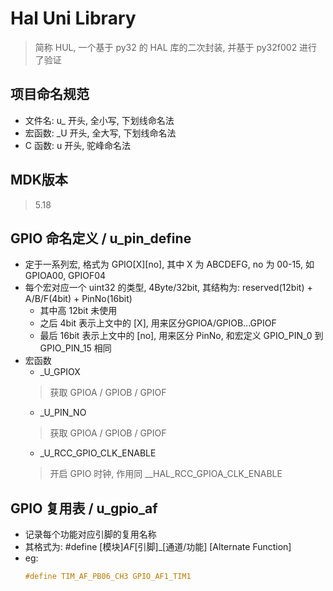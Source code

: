 # Hal Uni Library
> 简称 HUL, 一个基于 py32 的 HAL 库的二次封装, 并基于 py32f002 进行了验证

## 项目命名规范
- 文件名: u_ 开头, 全小写, 下划线命名法
- 宏函数: _U 开头, 全大写, 下划线命名法
- C 函数: u 开头, 驼峰命名法

## MDK版本
> 5.18

## GPIO 命名定义 / u_pin_define
- 定于一系列宏, 格式为 GPIO[X][no], 其中 X 为 ABCDEFG,  no 为 00-15, 如 GPIOA00, GPIOF04
- 每个宏对应一个 uint32 的类型, 4Byte/32bit, 其结构为: reserved(12bit) + A/B/F(4bit) + PinNo(16bit)
  - 其中高 12bit 未使用
  - 之后 4bit 表示上文中的 [X], 用来区分GPIOA/GPIOB...GPIOF
  - 最后 16bit 表示上文中的 [no], 用来区分 PinNo, 和宏定义 GPIO_PIN_0 到 GPIO_PIN_15 相同
- 宏函数
  - _U_GPIOX
  > 获取 GPIOA / GPIOB / GPIOF
  - _U_PIN_NO
  > 获取 GPIOA / GPIOB / GPIOF
  - _U_RCC_GPIO_CLK_ENABLE
  > 开启 GPIO 时钟, 作用同 __HAL_RCC_GPIOA_CLK_ENABLE 

## GPIO 复用表 / u_gpio_af
- 记录每个功能对应引脚的复用名称
- 其格式为: #define [模块]_AF_[引脚]_[通道/功能]  [Alternate Function]
- eg: 
    ```C
    #define TIM_AF_PB06_CH3 GPIO_AF1_TIM1
    ```